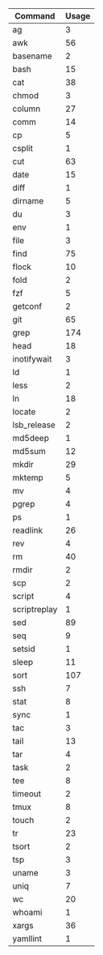 | Command       | Usage
|-|-|
| ag            | 3      |
| awk           | 56     |
| basename      | 2      |
| bash          | 15     |
| cat           | 38     |
| chmod         | 3      |
| column        | 27     |
| comm          | 14     |
| cp            | 5      |
| csplit        | 1      |
| cut           | 63     |
| date          | 15     |
| diff          | 1      |
| dirname       | 5      |
| du            | 3      |
| env           | 1      |
| file          | 3      |
| find          | 75     |
| flock         | 10     |
| fold          | 2      |
| fzf           | 5      |
| getconf       | 2      |
| git           | 65     |
| grep          | 174    |
| head          | 18     |
| inotifywait   | 3      |
| ld            | 1      |
| less          | 2      |
| ln            | 18     |
| locate        | 2      |
| lsb_release   | 2      |
| md5deep       | 1      |
| md5sum        | 12     |
| mkdir         | 29     |
| mktemp        | 5      |
| mv            | 4      |
| pgrep         | 4      |
| ps            | 1      |
| readlink      | 26     |
| rev           | 4      |
| rm            | 40     |
| rmdir         | 2      |
| scp           | 2      |
| script        | 4      |
| scriptreplay  | 1      |
| sed           | 89     |
| seq           | 9      |
| setsid        | 1      |
| sleep         | 11     |
| sort          | 107    |
| ssh           | 7      |
| stat          | 8      |
| sync          | 1      |
| tac           | 3      |
| tail          | 13     |
| tar           | 4      |
| task          | 2      |
| tee           | 8      |
| timeout       | 2      |
| tmux          | 8      |
| touch         | 2      |
| tr            | 23     |
| tsort         | 2      |
| tsp           | 3      |
| uname         | 3      |
| uniq          | 7      |
| wc            | 20     |
| whoami        | 1      |
| xargs         | 36     |
| yamllint      | 1      |
